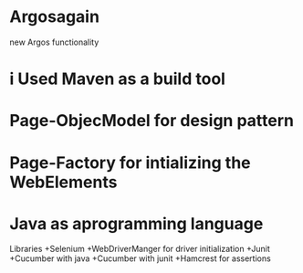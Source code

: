 # Argosagain
new Argos functionality

# i Used Maven as a build tool
# Page-ObjecModel for design pattern
# Page-Factory for intializing the WebElements
# Java as aprogramming language

Libraries
+Selenium
+WebDriverManger for driver initialization
+Junit
+Cucumber with java
+Cucumber with junit
+Hamcrest for assertions





